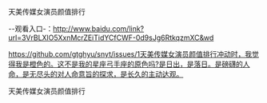 天美传媒女演员颜值排行

--观看入口-：http://www.baidu.com/link?url=3VrBLXlO5XxnMcrZEiTidYCfCWF-0d9sJg6RtkqzmXC&wd

https://github.com/gtghyu/snyt/issues/1天美传媒女演员颜值排行冲动时，我觉得我是橙色的。这不是我的星座弓手座的原色吗?是日出，是落日。是磅礴的人命，是无尽头的对人命意旨的探求，是长久的主动达观。

天美传媒女演员颜值排行

